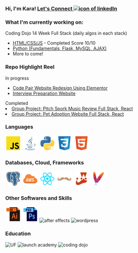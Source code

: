 ### Hi, I'm Kara!    <span><a href="https://www.linkedin.com/in/karalynnpartain/">Let's Connect <img src="https://image.flaticon.com/icons/png/512/174/174857.png" alt="icon of linkedIn" width="15px" /></a></span>

### What I'm currently working on:
Coding Dojo 14 Week Full Stack (daily algos in each stack)
<ul>
<li><a href="https://github.com/kpartain/working">HTML/CSS/JS</a> - Completed Score 10/10</li>
<li><a href="https://github.com/kpartain/python">Python (Fundamentals, Flask, MySQL, AJAX)</a></li>
<li>More to come!</li>
</ul>


<!-- repo highlights bullet points -->
### Repo Highlight Reel 
In progress
<ul>
<li><a href="https://github.com/keyes9056/BjornRepo">Code Pair Website Redesign Using Elementor</a></li>
<li><a href="https://github.com/ikrisa10/interview-questions-with-count-down">Interview Preparation Website</a></li>
</ul>
Completed
</ul>
  <li><a href="https://github.com/ikrisa10/group-project-pitch-spork">Group Project: Pitch Spork Music Review Full Stack, React</a></li>
  <li><a href="https://github.com/kpartain/cc-adopt-a-pet">Group Project: Pet Adoption Website Full Stack, React</a></li>
</ul>

<!-- languages/tools I use images in a row-->
### Languages
<span>
  <!-- Javascript -->
  <img src="https://github.com/vscode-icons/vscode-icons/raw/master/icons/file_type_js_official.svg" alt="Javascript" width="50px" />
  <!-- Java -->
  <img src="https://github.com/vscode-icons/vscode-icons/raw/master/icons/file_type_java.svg" alt="Java" width="50px" />
  <!-- Python -->
  <img src="https://github.com/vscode-icons/vscode-icons/raw/master/icons/file_type_python.svg" alt="Python" width="50px" />
  <!-- css -->
  <img src="https://github.com/vscode-icons/vscode-icons/raw/master/icons/file_type_css.svg" alt="CSS" width="50px" />
  <!-- html -->
  <img src="https://github.com/vscode-icons/vscode-icons/raw/master/icons/file_type_html.svg" alt="HTML" width="50px" />
</span>

### Databases, Cloud, Frameworks
<span>
<!--   postgreSQL -->
  <img src="https://github.com/vscode-icons/vscode-icons/raw/master/icons/file_type_pgsql.svg" alt="pgsql" width="50px" />
  <!-- AWS -->
  <img src="https://github.com/vscode-icons/vscode-icons/raw/master/icons/file_type_aws.svg" alt="AWS" width="50px" />
  <!--   REACT -->
  <img src="https://github.com/vscode-icons/vscode-icons/raw/master/icons/file_type_reactjs.svg" alt="react js" width="50px" />
  <!-- Handlebars -->
  <img src="https://github.com/vscode-icons/vscode-icons/raw/master/icons/file_type_handlebars.svg" alt="handlebars" width="50px" />
<!--   jest -->
  <img src="https://github.com/vscode-icons/vscode-icons/raw/master/icons/file_type_jest.svg" alt="jest" width="50px" />
  <!-- maven -->
  <img src="https://github.com/vscode-icons/vscode-icons/raw/master/icons/file_type_maven.svg" alt="maven" width="50px" />
</span>  
  
### Other Softwares and Skills
<span>
  <!--  illustrator -->
  <img src="https://github.com/vscode-icons/vscode-icons/raw/master/icons/file_type_ai2.svg" alt="illustrator" width="50px" />
  <!-- Photoshop -->
  <img src="https://github.com/vscode-icons/vscode-icons/raw/master/icons/file_type_photoshop2.svg" alt="photoshop" width="50px" />
<!--   after effects -->
  <img src="https://upload.wikimedia.org/wikipedia/commons/thumb/c/cb/Adobe_After_Effects_CC_icon.svg/512px-Adobe_After_Effects_CC_icon.svg.png" alt="after effects" width="50px" />
  <!-- wordpress -->
  <img src="https://upload.wikimedia.org/wikipedia/commons/thumb/0/09/Wordpress-Logo.svg/512px-Wordpress-Logo.svg.png" alt="wordpress" width="50px" />
</span>  

### Education
<span>
  <img src="https://upload.wikimedia.org/wikipedia/commons/thumb/8/8e/University_of_Florida_logo.svg/264px-University_of_Florida_logo.svg.png" alt="UF" height="40px" />
  <img src="https://launchacademy.com/wp-content/uploads/2019/02/logo.png" alt="launch academy" height="40px" />
  <img src="https://upload.wikimedia.org/wikipedia/commons/4/41/Coding_Dojo.png" alt="coding dojo" height="50px" />
</span>
